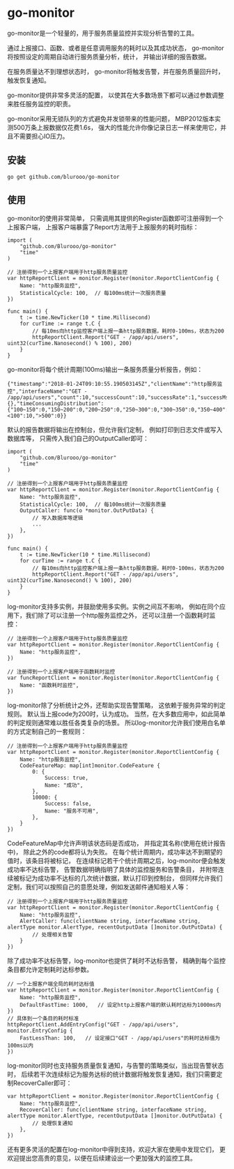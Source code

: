 # go-monitor
go-monitor是一个轻量的，用于服务质量监控并实现分析告警的工具。

通过上报接口、函数、或者是任意调用服务的耗时以及其成功状态，
go-monitor将按照设定的周期自动进行服务质量分析，统计，
并输出详细的报告数据。

在服务质量达不到理想状态时，
go-monitor将触发告警，并在服务质量回升时，触发恢复通知。

go-monitor提供非常多灵活的配置，
以使其在大多数场景下都可以通过参数调整来胜任服务监控的职责。

go-monitor采用无锁队列的方式避免并发锁带来的性能问题，
MBP2012版本实测500万条上报数据仅花费1.6s，
强大的性能允许你像记录日志一样来使用它，并且不需要担心IO压力。


## 安装
```
go get github.com/blurooo/go-monitor
```

## 使用
go-monitor的使用非常简单，
只需调用其提供的Register函数即可注册得到一个上报客户端，
上报客户端暴露了Report方法用于上报服务的耗时指标：
```
import (
    "github.com/Blurooo/go-monitor"
    "time"
)

// 注册得到一个上报客户端用于http服务质量监控
var httpReportClient = monitor.Register(monitor.ReportClientConfig {
    Name: "http服务监控",
    StatisticalCycle: 100,  // 每100ms统计一次服务质量
})

func main() {
    t := time.NewTicker(10 * time.Millisecond)
    for curTime := range t.C {
        // 每10ms向http监控客户端上报一条http服务数据，耗时0-100ms，状态为200
        httpReportClient.Report("GET - /app/api/users", uint32(curTime.Nanosecond() % 100), 200)
    }
}
```
go-monitor将每个统计周期(100ms)输出一条服务质量分析报告，例如：
```
{"timestamp":"2018-01-24T09:10:55.190503145Z","clientName":"http服务监控","interfaceName":"GET - /app/api/users","count":10,"successCount":10,"successRate":1,"successMsAver":48,"maxMs":98,"minMs":9,"fastCount":10,"fastRate":1,"failCount":0,"failDistribution":{},"timeConsumingDistribution":{"100~150":0,"150~200":0,"200~250":0,"250~300":0,"300~350":0,"350~400":0,"400~450":0,"450~500":0,"<100":10,">500":0}}
```
默认的报告数据将输出在控制台，但允许我们定制，
例如打印到日志文件或写入数据库等，
只需传入我们自己的OutputCaller即可：
```
import (
    "github.com/Blurooo/go-monitor"
    "time"
)

// 注册得到一个上报客户端用于http服务质量监控
var httpReportClient = monitor.Register(monitor.ReportClientConfig {
    Name: "http服务监控",
    StatisticalCycle: 100,  // 每100ms统计一次服务质量
    OutputCaller: func(o *monitor.OutPutData) {
        // 写入数据库等逻辑
        ...
    },
})

func main() {
    t := time.NewTicker(10 * time.Millisecond)
    for curTime := range t.C {
        // 每10ms向http监控客户端上报一条http服务数据，耗时0-100ms，状态为200
        httpReportClient.Report("GET - /app/api/users", uint32(curTime.Nanosecond() % 100), 200)
    }
}
```
log-monitor支持多实例，并鼓励使用多实例。实例之间互不影响，
例如在同个应用下，我们除了可以注册一个http服务监控之外，
还可以注册一个函数耗时监控：
```
// 注册得到一个上报客户端用于http服务质量监控
var httpReportClient = monitor.Register(monitor.ReportClientConfig {
    Name: "http服务监控",
})

// 注册得到一个上报客户端用于函数耗时监控
var funcReportClient = monitor.Register(monitor.ReportClientConfig {
    Name: "函数耗时监控",
})
```
log-monitor除了分析统计之外，还帮助实现告警策略，
这依赖于服务异常的判定规则。
默认当上报code为200时，认为成功。
当然，在大多数应用中，如此简单的判定规则通常难以胜任各类复杂的场景。
所以log-monitor允许我们使用白名单的方式定制自己的一套规则：
```
// 注册得到一个上报客户端用于http服务质量监控
var httpReportClient = monitor.Register(monitor.ReportClientConfig {
    Name: "http服务监控",
    CodeFeatureMap: map[int]monitor.CodeFeature {
        0: {
            Success: true,
            Name: "成功",
        },
        10000: {
            Success: false,
            Name: "服务不可用",
        },
    }
})
```
CodeFeatureMap中允许声明该状态码是否成功，
并指定其名称(使用在统计报告中)，
除此之外的code都将认为失败。
在每个统计周期内，成功率达不到期望的值时，该条目将被标记，
在连续标记若干个统计周期之后，log-monitor便会触发成功率不达标告警，
告警数据明确指明了具体的监控服务和告警条目，
并附带连续被标记为成功率不达标的几次统计数据，默认打印到控制台，
但同样允许我们定制，我们可以按照自己的意愿处理，例如发送邮件通知相关人等：
```
// 注册得到一个上报客户端用于http服务质量监控
var httpReportClient = monitor.Register(monitor.ReportClientConfig {
    Name: "http服务监控",
    AlertCaller: func(clientName string, interfaceName string, alertType monitor.AlertType, recentOutputData []monitor.OutPutData) {
        // 处理相关告警
    }
})
```
除了成功率不达标告警，log-monitor也提供了耗时不达标告警，
精确到每个监控条目都允许定制耗时达标参数。
```
// 一个上报客户端全局的耗时达标值
var httpReportClient = monitor.Register(monitor.ReportClientConfig {
    Name: "http服务监控",
    DefaultFastTime: 1000,   // 设定http上报客户端的默认耗时达标为1000ms内
})
// 具体到一个条目的耗时标准
httpReportClient.AddEntryConfig("GET - /app/api/users", monitor.EntryConfig {
    FastLessThan: 100,   // 设定接口"GET - /app/api/users"的耗时达标值为100ms以内
})
```
log-monitor同时也支持服务质量恢复通知，与告警的策略类似，当出现告警状态时，
后续若干次连续标记为服务达标的统计数据将触发恢复通知，我们只需要定制RecoverCaller即可：
```
var httpReportClient = monitor.Register(monitor.ReportClientConfig {
    Name: "http服务监控",
    RecoverCaller: func(clientName string, interfaceName string, alertType monitor.AlertType, recentOutputData []monitor.OutPutData) {
        // 处理恢复通知
    },
})
```

还有更多灵活的配置在log-monitor中得到支持，欢迎大家在使用中发现它们，
更欢迎提出您高贵的意见，以便在后续建设出一个更加强大的监控工具。